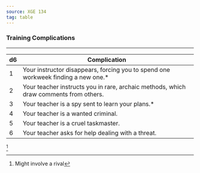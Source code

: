 ```yaml
---
source: XGE 134
tag: table
---
```


### Training Complications
---
|d6|Complication|
|----|------------|
|1|Your instructor disappears, forcing you to spend one workweek finding a new one.* |
|2|Your teacher instructs you in rare, archaic methods, which draw comments from others.|
|3|Your teacher is a spy sent to learn your plans.* |
|4|Your teacher is a wanted criminal.|
|5|Your teacher is a cruel taskmaster.|
|6|Your teacher asks for help dealing with a threat.|
[^1] 

[^1]: Might involve a rival
